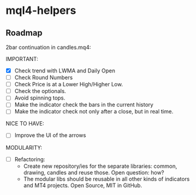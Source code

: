 # mql4-helpers

## Roadmap

2bar continuation in candles.mq4:

IMPORTANT:

* [x] Check trend with LWMA and Daily Open
* [ ] Check Round Numbers
* [ ] Check Price is at a Lower High/Higher Low.
* [ ] Check the optionals.
* [ ] Avoid spinning tops.
* [ ] Make the indicator check the bars in the current history
* [ ] Make the indicator check not only after a close, but in real time.

NICE TO HAVE:
* [ ] Improve the UI of the arrows

MODULARITY:

* [ ] Refactoring: 
  * Create new repository/ies for the separate libraries: common, drawing, candles and reuse those. Open question: how?
  * The modular libs should be reusable in all other kinds of indicators and MT4 projects. Open Source, MIT in GitHub.
